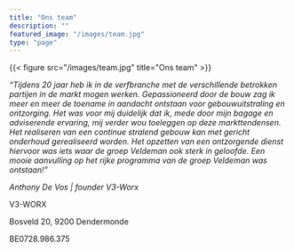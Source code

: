 ```yaml
---
title: "Ons team"
description: ""
featured_image: "/images/team.jpg"
type: "page"
---
```

{{< figure src="/images/team.jpg" title="Ons team" >}}

*“Tijdens 20 jaar heb ik in de verfbranche met de verschillende betrokken partijen in de markt mogen werken. Gepassioneerd door de bouw zag ik meer en meer de toename in aandacht ontstaan voor gebouwuitstraling en ontzorging. Het was voor mij duidelijk dat ik, mede door mijn bagage en adviserende ervaring, mij verder wou toeleggen op deze markttendensen. Het realiseren van een continue stralend gebouw kan met gericht onderhoud gerealiseerd worden. Het opzetten van een ontzorgende dienst hiervoor was iets waar de groep Veldeman ook sterk in geloofde. Een mooie aanvulling op het rijke programma van de groep Veldeman was ontstaan!”*

*Anthony De Vos | founder V3-Worx*


V3-WORX

Bosveld 20, 9200 Dendermonde

BE0728.986.375